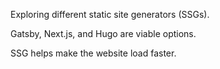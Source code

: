 Exploring different static site generators (SSGs).

Gatsby, Next.js, and Hugo are viable options.

SSG helps make the website load faster.